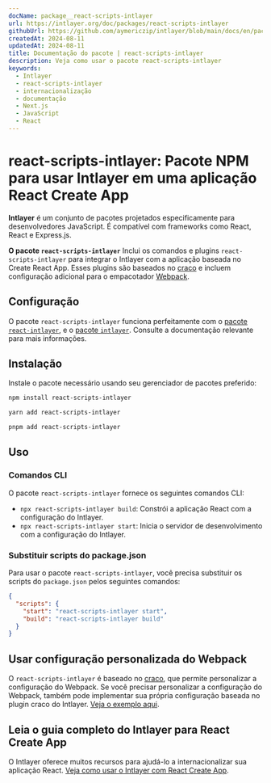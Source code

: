 ```yaml
---
docName: package__react-scripts-intlayer
url: https://intlayer.org/doc/packages/react-scripts-intlayer
githubUrl: https://github.com/aymericzip/intlayer/blob/main/docs/en/packages/react-scripts-intlayer/index.md
createdAt: 2024-08-11
updatedAt: 2024-08-11
title: Documentação do pacote | react-scripts-intlayer
description: Veja como usar o pacote react-scripts-intlayer
keywords:
  - Intlayer
  - react-scripts-intlayer
  - internacionalização
  - documentação
  - Next.js
  - JavaScript
  - React
---
```


# react-scripts-intlayer: Pacote NPM para usar Intlayer em uma aplicação React Create App

**Intlayer** é um conjunto de pacotes projetados especificamente para desenvolvedores JavaScript. É compatível com frameworks como React, React e Express.js.

**O pacote `react-scripts-intlayer`** Inclui os comandos e plugins `react-scripts-intlayer` para integrar o Intlayer com a aplicação baseada no Create React App. Esses plugins são baseados no [craco](https://craco.js.org/) e incluem configuração adicional para o empacotador [Webpack](https://webpack.js.org/).

## Configuração

O pacote `react-scripts-intlayer` funciona perfeitamente com o [pacote `react-intlayer`](https://github.com/aymericzip/intlayer/blob/main/docs/pt/packages/react-intlayer/index.md), e o [pacote `intlayer`](https://github.com/aymericzip/intlayer/blob/main/docs/pt/packages/intlayer/index.md). Consulte a documentação relevante para mais informações.

## Instalação

Instale o pacote necessário usando seu gerenciador de pacotes preferido:

```bash packageManager="npm"
npm install react-scripts-intlayer
```

```bash packageManager="yarn"
yarn add react-scripts-intlayer
```

```bash packageManager="pnpm"
pnpm add react-scripts-intlayer
```

## Uso

### Comandos CLI

O pacote `react-scripts-intlayer` fornece os seguintes comandos CLI:

- `npx react-scripts-intlayer build`: Constrói a aplicação React com a configuração do Intlayer.
- `npx react-scripts-intlayer start`: Inicia o servidor de desenvolvimento com a configuração do Intlayer.

### Substituir scripts do package.json

Para usar o pacote `react-scripts-intlayer`, você precisa substituir os scripts do `package.json` pelos seguintes comandos:

```json fileName="package.json"
{
  "scripts": {
    "start": "react-scripts-intlayer start",
    "build": "react-scripts-intlayer build"
  }
}
```

## Usar configuração personalizada do Webpack

O `react-scripts-intlayer` é baseado no [craco](https://craco.js.org/), que permite personalizar a configuração do Webpack.
Se você precisar personalizar a configuração do Webpack, também pode implementar sua própria configuração baseada no plugin craco do Intlayer. [Veja o exemplo aqui](https://github.com/aymericzip/intlayer/blob/main/examples/react-app/craco.config.js).

## Leia o guia completo do Intlayer para React Create App

O Intlayer oferece muitos recursos para ajudá-lo a internacionalizar sua aplicação React.
[Veja como usar o Intlayer com React Create App](https://github.com/aymericzip/intlayer/blob/main/docs/pt/intlayer_with_create_react_app.md).
